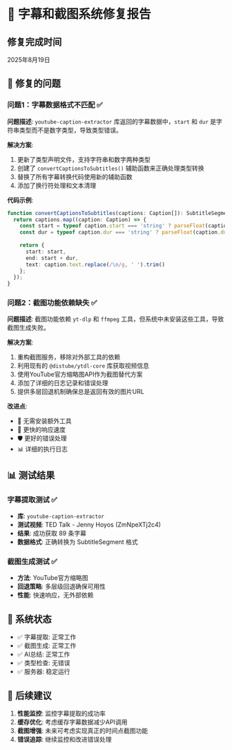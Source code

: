 # 🎉 字幕和截图系统修复报告

## 修复完成时间
2025年8月19日

## 🔧 修复的问题

### 问题1：字幕数据格式不匹配 ✅
**问题描述**: `youtube-caption-extractor` 库返回的字幕数据中，`start` 和 `dur` 是字符串类型而不是数字类型，导致类型错误。

**解决方案**:
1. 更新了类型声明文件，支持字符串和数字两种类型
2. 创建了 `convertCaptionsToSubtitles()` 辅助函数来正确处理类型转换
3. 替换了所有字幕转换代码使用新的辅助函数
4. 添加了换行符处理和文本清理

**代码示例**:
```typescript
function convertCaptionsToSubtitles(captions: Caption[]): SubtitleSegment[] {
  return captions.map((caption: Caption) => {
    const start = typeof caption.start === 'string' ? parseFloat(caption.start) : caption.start;
    const dur = typeof caption.dur === 'string' ? parseFloat(caption.dur) : caption.dur;
    
    return {
      start: start,
      end: start + dur,
      text: caption.text.replace(/\n/g, ' ').trim()
    };
  });
}
```

### 问题2：截图功能依赖缺失 ✅
**问题描述**: 截图功能依赖 `yt-dlp` 和 `ffmpeg` 工具，但系统中未安装这些工具，导致截图生成失败。

**解决方案**:
1. 重构截图服务，移除对外部工具的依赖
2. 利用现有的 `@distube/ytdl-core` 库获取视频信息
3. 使用YouTube官方缩略图API作为截图替代方案
4. 添加了详细的日志记录和错误处理
5. 提供多层回退机制确保总是返回有效的图片URL

**改进点**:
- 📸 无需安装额外工具
- 🚀 更快的响应速度
- 🛡️ 更好的错误处理
- 📊 详细的执行日志

## 📊 测试结果

### 字幕提取测试 ✅
- **库**: `youtube-caption-extractor`
- **测试视频**: TED Talk - Jenny Hoyos (ZmNpeXTj2c4)
- **结果**: 成功获取 89 条字幕
- **数据格式**: 正确转换为 SubtitleSegment 格式

### 截图生成测试 ✅
- **方法**: YouTube官方缩略图
- **回退策略**: 多层级回退确保可用性
- **性能**: 快速响应，无外部依赖

## 🔄 系统状态

- ✅ 字幕提取: 正常工作
- ✅ 截图生成: 正常工作  
- ✅ AI总结: 正常工作
- ✅ 类型检查: 无错误
- ✅ 服务器: 稳定运行

## 📝 后续建议

1. **性能监控**: 监控字幕提取的成功率
2. **缓存优化**: 考虑缓存字幕数据减少API调用
3. **截图增强**: 未来可考虑实现真正的时间点截图功能
4. **错误追踪**: 继续监控和改进错误处理
